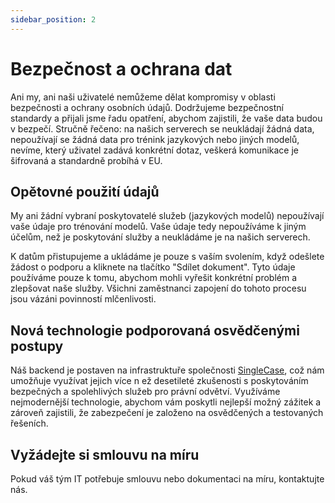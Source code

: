 ```yaml
---
sidebar_position: 2
---
```


# Bezpečnost a ochrana dat

Ani my, ani naši uživatelé nemůžeme dělat kompromisy v oblasti bezpečnosti a
ochrany osobních údajů. Dodržujeme bezpečnostní standardy a přijali jsme řadu opatření,
abychom zajistili, že vaše data budou v bezpečí. Stručně řečeno: na našich serverech se
neukládají žádná data, nepoužívají se žádná data pro trénink jazykových nebo jiných
modelů, nevíme, který uživatel zadává konkrétní dotaz, veškerá komunikace je šifrovaná
a standardně probíhá v EU.

## Opětovné použití údajů

My ani žádní vybraní poskytovatelé služeb (jazykových modelů) nepoužívají vaše údaje
pro trénování modelů. Vaše údaje tedy nepoužíváme k jiným účelům, než je poskytování
služby a neukládáme je na našich serverech.

K datům přistupujeme a ukládáme je pouze s vaším svolením, když odešlete žádost o
podporu a kliknete na tlačítko "Sdílet dokument". Tyto údaje používáme pouze k tomu,
abychom mohli vyřešit konkrétní problém a zlepšovat naše služby. Všichni zaměstnanci
zapojení do tohoto procesu jsou vázáni povinností mlčenlivosti.

## Nová technologie podporovaná osvědčenými postupy

Náš backend je postaven na infrastruktuře společnosti
[SingleCase](https://www.singlecase.com/), což nám umožňuje využívat jejich více n
ež desetileté zkušenosti s poskytováním bezpečných a spolehlivých služeb pro
právní odvětví. Využíváme nejmodernější technologie, abychom vám poskytli nejlepší
možný zážitek a zároveň zajistili, že zabezpečení je založeno na osvědčených a
testovaných řešeních.

## Vyžádejte si smlouvu na míru

Pokud váš tým IT potřebuje smlouvu nebo dokumentaci na míru, kontaktujte nás.
